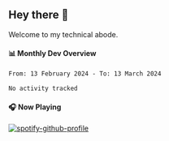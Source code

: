 ## Hey there 👋

Welcome to my technical abode.

#### 📊 Monthly Dev Overview
<!--START_SECTION:waka-->

```txt
From: 13 February 2024 - To: 13 March 2024

No activity tracked
```

<!--END_SECTION:waka-->

#### 🎧 Now Playing

[![spotify-github-profile](https://spotify-github-profile.vercel.app/api/view?uid=james2mid&cover_image=true&theme=natemoo-re)](https://open.spotify.com/user/james2mid?si=2b3baf2b09cb499e)
